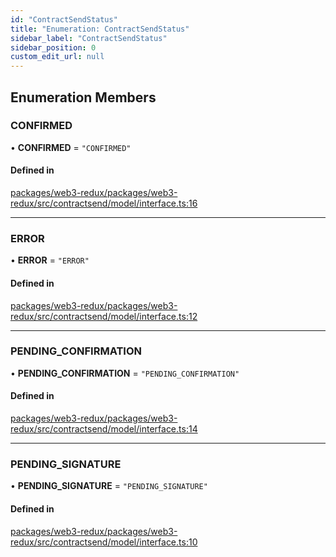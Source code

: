 ```yaml
---
id: "ContractSendStatus"
title: "Enumeration: ContractSendStatus"
sidebar_label: "ContractSendStatus"
sidebar_position: 0
custom_edit_url: null
---
```


## Enumeration Members

### CONFIRMED

• **CONFIRMED** = ``"CONFIRMED"``

#### Defined in

[packages/web3-redux/packages/web3-redux/src/contractsend/model/interface.ts:16](https://github.com/owlprotocol/workspace/blob/13023f93/packages/web3-redux/packages/web3-redux/src/contractsend/model/interface.ts#L16)

___

### ERROR

• **ERROR** = ``"ERROR"``

#### Defined in

[packages/web3-redux/packages/web3-redux/src/contractsend/model/interface.ts:12](https://github.com/owlprotocol/workspace/blob/13023f93/packages/web3-redux/packages/web3-redux/src/contractsend/model/interface.ts#L12)

___

### PENDING\_CONFIRMATION

• **PENDING\_CONFIRMATION** = ``"PENDING_CONFIRMATION"``

#### Defined in

[packages/web3-redux/packages/web3-redux/src/contractsend/model/interface.ts:14](https://github.com/owlprotocol/workspace/blob/13023f93/packages/web3-redux/packages/web3-redux/src/contractsend/model/interface.ts#L14)

___

### PENDING\_SIGNATURE

• **PENDING\_SIGNATURE** = ``"PENDING_SIGNATURE"``

#### Defined in

[packages/web3-redux/packages/web3-redux/src/contractsend/model/interface.ts:10](https://github.com/owlprotocol/workspace/blob/13023f93/packages/web3-redux/packages/web3-redux/src/contractsend/model/interface.ts#L10)
